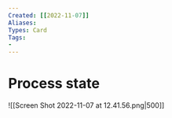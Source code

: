 ```yaml
---
Created: [[2022-11-07]]
Aliases: 
Types: Card
Tags: 
- 
---
```

# Process state
![[Screen Shot 2022-11-07 at 12.41.56.png|500]]
